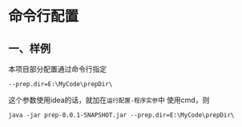 # 命令行配置

## 一、样例

本项目部分配置通过命令行指定

```text
--prep.dir=E:\MyCode\prepDir\
```

这个参数使用idea的话，就加在`运行配置-程序实参`中
使用cmd，则

```text
java -jar prep-0.0.1-SNAPSHOT.jar --prep.dir=E:\MyCode\prepDir\
```
